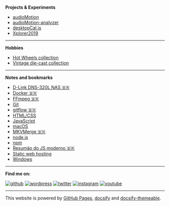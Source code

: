 
**Projects & Experiments**

* [audioMotion](https://audiomotion.me)
* [audioMotion-analyzer](https://audiomotion.dev)
* [desktopCal.js](https://henriquevianna.com/desktopCal.js/)
* [Xplorer2019](https://henriquevianna.com/Xplorer2019/)

---

**Hobbies**

* [Hot Wheels collection](/hotwheels)
* [Vintage die-cast collection](https://hvianna.wordpress.com)

---

**Notes and bookmarks**

* [D-Link DNS-320L NAS 🇧🇷](notes/dns320l)
* [Docker 🇧🇷](notes/docker)
* [FFmpeg 🇧🇷](notes/ffmpeg)
* [Git](notes/git)
* [gitflow 🇧🇷](notes/gitflow)
* [HTML/CSS](notes/html)
* [JavaScript](notes/js)
* [macOS](notes/macos)
* [MKVMerge 🇧🇷](notes/mkvmerge)
* [node.js](notes/node)
* [npm](notes/npm)
* [Resumão do JS moderno 🇧🇷](notes/resumo-js)
* [Static web hosting](notes/web-hosting)
* [Windows](notes/windows)

---

**Find me on:**

[![github](https://img.shields.io/badge/GitHub-000000?style=for-the-badge&logo=GitHub&logoColor=white)](https://github.com/hvianna)
[![wordpress](https://img.shields.io/badge/WordPress-21759B?style=for-the-badge&logo=WordPress&logoColor=white)](https://profiles.wordpress.org/hvianna/)
[![twitter](https://img.shields.io/badge/Twitter-1DA1F2?style=for-the-badge&logo=Twitter&logoColor=white)](https://twitter.com/HenriqueVianna)
[![instagram](https://img.shields.io/badge/Instagram-E4405F?style=for-the-badge&logo=Instagram&logoColor=white)](https://www.instagram.com/henriquevianna/)
[![youtube](https://img.shields.io/badge/YouTube-FF0000?style=for-the-badge&logo=YouTube&logoColor=white)](https://www.youtube.com/channel/UC0xI_TCZpFKJDxJphtsvWWQ/)

---

<footer>
<p>This website is powered by <a href="https://pages.github.com/" target="_blank" rel="noopener">GitHub Pages</a>, <a href="https://docsify.js.org/" target="_blank" rel="noopener">docsify</a> and <a href="https://jhildenbiddle.github.io/docsify-themeable" target="_blank" rel="noopener">docsify-themeable</a>.</p>
</footer>